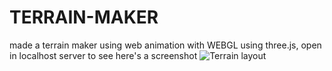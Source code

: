 # TERRAIN-MAKER
made a terrain maker using web animation with WEBGL using three.js, open in localhost server to see
here's a screenshot
![Terrain layout](TERRAIN-MAKER/screenshot.jpeg?raw=true "Optional Title")
